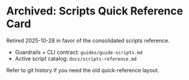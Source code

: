 # Archived: Scripts Quick Reference Card

Retired 2025-10-28 in favor of the consolidated scripts reference.

- Guardrails + CLI contract: `guides/guide-scripts.md`
- Active script catalog: `docs/scripts-reference.md`

Refer to git history if you need the old quick-reference layout.